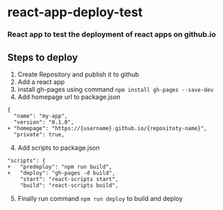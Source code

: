 # react-app-deploy-test

### React app to test the deployment of react apps on github.io

## Steps to deploy

1. Create Repository and publish it to github
2. Add a react app
2. install gh-pages using command ```npm install gh-pages --save-dev```
3. Add homepage url to package.json
```
{
  "name": "my-app",
  "version": "0.1.0",
+ "homepage": "https://{username}.github.io/{repositoty-name}",
  "private": true,
```
4. Add scripts to package.json
```
"scripts": {
+   "predeploy": "npm run build",
+   "deploy": "gh-pages -d build",
    "start": "react-scripts start",
    "build": "react-scripts build",
```
5. Finally run command ```npm run deploy``` to build and deploy
